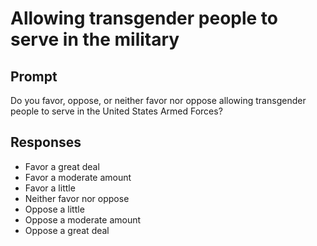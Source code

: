 # Allowing transgender people to serve in the military

## Prompt
Do you favor, oppose, or neither favor nor oppose allowing
transgender people to serve in the United States Armed
Forces?

## Responses
- Favor a great deal
- Favor a moderate amount
- Favor a little
- Neither favor nor oppose
- Oppose a little
- Oppose a moderate amount
- Oppose a great deal
